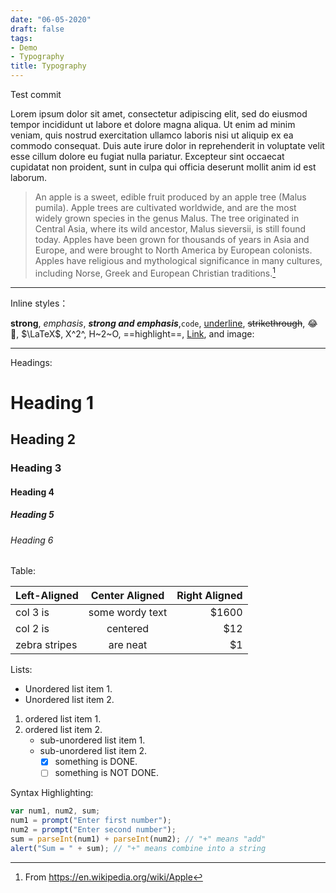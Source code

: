 ```yaml
---
date: "06-05-2020"
draft: false
tags:
- Demo
- Typography
title: Typography
---
```



Test commit


Lorem ipsum dolor sit amet, consectetur adipiscing elit, sed do eiusmod tempor incididunt ut labore et dolore magna aliqua. Ut enim ad minim veniam, quis nostrud exercitation ullamco laboris nisi ut aliquip ex ea commodo consequat. Duis aute irure dolor in reprehenderit in voluptate velit esse cillum dolore eu fugiat nulla pariatur. Excepteur sint occaecat cupidatat non proident, sunt in culpa qui officia deserunt mollit anim id est laborum.

> An apple is a sweet, edible fruit produced by an apple tree (Malus pumila). Apple trees are cultivated worldwide, and are the most widely grown species in the genus Malus. The tree originated in Central Asia, where its wild ancestor, Malus sieversii, is still found today. Apples have been grown for thousands of years in Asia and Europe, and were brought to North America by European colonists. Apples have religious and mythological significance in many cultures, including Norse, Greek and European Christian traditions.[^1]

---

Inline styles：

**strong**, _emphasis_, **_strong and emphasis_**,`code`, <u>underline</u>, ~~strikethrough~~, :joy:🤣, $\LaTeX$, X^2^, H~2~O, ==highlight==, [Link](https://example.com), and image:

---

Headings:

# Heading 1

## Heading 2

### Heading 3

#### Heading 4

##### Heading 5

###### Heading 6

Table:

| Left-Aligned  | Center Aligned  | Right Aligned |
| :------------ | :-------------: | ------------: |
| col 3 is      | some wordy text |        \$1600 |
| col 2 is      |    centered     |          \$12 |
| zebra stripes |    are neat     |           \$1 |

Lists:

- Unordered list item 1.
- Unordered list item 2.

1. ordered list item 1.
2. ordered list item 2.
   - sub-unordered list item 1.
   - sub-unordered list item 2.
     - [x] something is DONE.
     - [ ] something is NOT DONE.

Syntax Highlighting:

```javascript
var num1, num2, sum;
num1 = prompt("Enter first number");
num2 = prompt("Enter second number");
sum = parseInt(num1) + parseInt(num2); // "+" means "add"
alert("Sum = " + sum); // "+" means combine into a string
```

[^1]: From https://en.wikipedia.org/wiki/Apple
